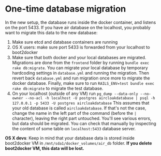# One-time database migration

In the new setup, the database runs inside the docker container, and listens on the port 5433. If you have air database on the localhost, you probably want to migrate this data to the new database:

1. Make sure etcd and database containers are running
2. OS X users: make sure port 5433 is forwarded from your localhost to boot2docker
3. Make sure that both docker and your local databases are migrated. Migrations are done from the `frontend` folder by running `bundle exec rake db:migrate`. You can migrate your local database by temporary hardcoding settings in `database.yml` and running the migration. Then revert back `database.yml` and run migration once more to migrate the docker database. Finally, make sure to run `RAILS_ENV=test bundle exec rake db:migrate` to migrate the test database.
4. On your localhost (outside of any VM) run
   `pg_dump --data-only --no-owner --no-acl -h localhost -U postgres aircloakdatabase | psql -h 127.0.0.1 -p 5433 -U postgres aircloakdatabase`
   This assumes that your old database is called `aircloakdatabase`. If that's not the case, change the name in the left part of the command (before the `|` character), leaving the right part untouched. You'll see various errors, but data should be migrated. You can check that manually by inspecting the content of some table on `localhost:5433` database server.

__OS X devs__: Keep in mind that your database data is stored inside boot2docker VM in
`/mnt/sda1/docker_volumes/air_db` folder. __If you delete boot2docker VM, this data will be lost.__